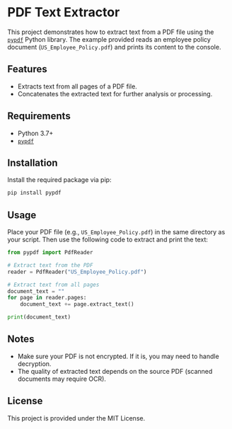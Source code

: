 
# PDF Text Extractor

This project demonstrates how to extract text from a PDF file using the [`pypdf`](https://pypdf.readthedocs.io/) Python library. The example provided reads an employee policy document (`US_Employee_Policy.pdf`) and prints its content to the console.

## Features

- Extracts text from all pages of a PDF file.
- Concatenates the extracted text for further analysis or processing.

## Requirements

- Python 3.7+
- [`pypdf`](https://pypdf.readthedocs.io/en/latest/)

## Installation

Install the required package via pip:

```bash
pip install pypdf
```

## Usage

Place your PDF file (e.g., `US_Employee_Policy.pdf`) in the same directory as your script. Then use the following code to extract and print the text:
```python
from pypdf import PdfReader

# Extract text from the PDF
reader = PdfReader("US_Employee_Policy.pdf")

# Extract text from all pages
document_text = ""
for page in reader.pages: 
    document_text += page.extract_text()

print(document_text)
```

## Notes

- Make sure your PDF is not encrypted. If it is, you may need to handle decryption.
- The quality of extracted text depends on the source PDF (scanned documents may require OCR).

## License

This project is provided under the MIT License.
````
